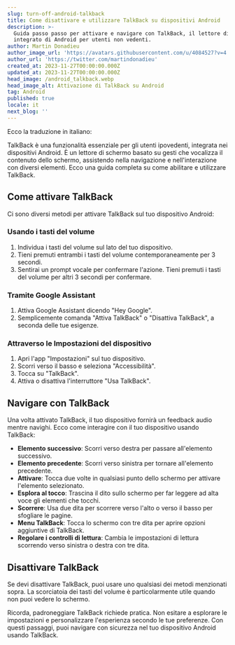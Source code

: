 ```yaml
---
slug: turn-off-android-talkback
title: Come disattivare e utilizzare TalkBack su dispositivi Android
description: >-
  Guida passo passo per attivare e navigare con TalkBack, il lettore di schermo
  integrato di Android per utenti non vedenti.
author: Martin Donadieu
author_image_url: 'https://avatars.githubusercontent.com/u/4084527?v=4'
author_url: 'https://twitter.com/martindonadieu'
created_at: 2023-11-27T00:00:00.000Z
updated_at: 2023-11-27T00:00:00.000Z
head_image: /android_talkback.webp
head_image_alt: Attivazione di TalkBack su Android
tag: Android
published: true
locale: it
next_blog: ''
---
```


Ecco la traduzione in italiano:

TalkBack è una funzionalità essenziale per gli utenti ipovedenti, integrata nei dispositivi Android. È un lettore di schermo basato su gesti che vocalizza il contenuto dello schermo, assistendo nella navigazione e nell'interazione con diversi elementi. Ecco una guida completa su come abilitare e utilizzare TalkBack.

## Come attivare TalkBack

Ci sono diversi metodi per attivare TalkBack sul tuo dispositivo Android:

### Usando i tasti del volume

1. Individua i tasti del volume sul lato del tuo dispositivo.
2. Tieni premuti entrambi i tasti del volume contemporaneamente per 3 secondi.
3. Sentirai un prompt vocale per confermare l'azione. Tieni premuti i tasti del volume per altri 3 secondi per confermare.

### Tramite Google Assistant

1. Attiva Google Assistant dicendo "Hey Google".
2. Semplicemente comanda "Attiva TalkBack" o "Disattiva TalkBack", a seconda delle tue esigenze.

### Attraverso le Impostazioni del dispositivo

1. Apri l'app "Impostazioni" sul tuo dispositivo.
2. Scorri verso il basso e seleziona "Accessibilità".
3. Tocca su "TalkBack".
4. Attiva o disattiva l'interruttore "Usa TalkBack".

## Navigare con TalkBack

Una volta attivato TalkBack, il tuo dispositivo fornirà un feedback audio mentre navighi. Ecco come interagire con il tuo dispositivo usando TalkBack:

- **Elemento successivo**: Scorri verso destra per passare all'elemento successivo.
- **Elemento precedente**: Scorri verso sinistra per tornare all'elemento precedente.
- **Attivare**: Tocca due volte in qualsiasi punto dello schermo per attivare l'elemento selezionato.
- **Esplora al tocco**: Trascina il dito sullo schermo per far leggere ad alta voce gli elementi che tocchi.
- **Scorrere**: Usa due dita per scorrere verso l'alto o verso il basso per sfogliare le pagine.
- **Menu TalkBack**: Tocca lo schermo con tre dita per aprire opzioni aggiuntive di TalkBack.
- **Regolare i controlli di lettura**: Cambia le impostazioni di lettura scorrendo verso sinistra o destra con tre dita.

## Disattivare TalkBack

Se devi disattivare TalkBack, puoi usare uno qualsiasi dei metodi menzionati sopra. La scorciatoia dei tasti del volume è particolarmente utile quando non puoi vedere lo schermo.

Ricorda, padroneggiare TalkBack richiede pratica. Non esitare a esplorare le impostazioni e personalizzare l'esperienza secondo le tue preferenze. Con questi passaggi, puoi navigare con sicurezza nel tuo dispositivo Android usando TalkBack.